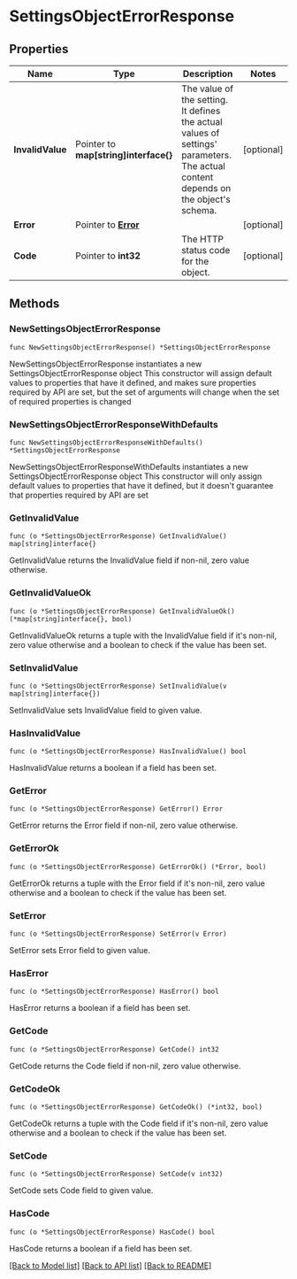 # SettingsObjectErrorResponse

## Properties

Name | Type | Description | Notes
------------ | ------------- | ------------- | -------------
**InvalidValue** | Pointer to **map[string]interface{}** | The value of the setting.    It defines the actual values of settings&#39; parameters.   The actual content depends on the object&#39;s schema. | [optional] 
**Error** | Pointer to [**Error**](Error.md) |  | [optional] 
**Code** | Pointer to **int32** | The HTTP status code for the object. | [optional] 

## Methods

### NewSettingsObjectErrorResponse

`func NewSettingsObjectErrorResponse() *SettingsObjectErrorResponse`

NewSettingsObjectErrorResponse instantiates a new SettingsObjectErrorResponse object
This constructor will assign default values to properties that have it defined,
and makes sure properties required by API are set, but the set of arguments
will change when the set of required properties is changed

### NewSettingsObjectErrorResponseWithDefaults

`func NewSettingsObjectErrorResponseWithDefaults() *SettingsObjectErrorResponse`

NewSettingsObjectErrorResponseWithDefaults instantiates a new SettingsObjectErrorResponse object
This constructor will only assign default values to properties that have it defined,
but it doesn't guarantee that properties required by API are set

### GetInvalidValue

`func (o *SettingsObjectErrorResponse) GetInvalidValue() map[string]interface{}`

GetInvalidValue returns the InvalidValue field if non-nil, zero value otherwise.

### GetInvalidValueOk

`func (o *SettingsObjectErrorResponse) GetInvalidValueOk() (*map[string]interface{}, bool)`

GetInvalidValueOk returns a tuple with the InvalidValue field if it's non-nil, zero value otherwise
and a boolean to check if the value has been set.

### SetInvalidValue

`func (o *SettingsObjectErrorResponse) SetInvalidValue(v map[string]interface{})`

SetInvalidValue sets InvalidValue field to given value.

### HasInvalidValue

`func (o *SettingsObjectErrorResponse) HasInvalidValue() bool`

HasInvalidValue returns a boolean if a field has been set.

### GetError

`func (o *SettingsObjectErrorResponse) GetError() Error`

GetError returns the Error field if non-nil, zero value otherwise.

### GetErrorOk

`func (o *SettingsObjectErrorResponse) GetErrorOk() (*Error, bool)`

GetErrorOk returns a tuple with the Error field if it's non-nil, zero value otherwise
and a boolean to check if the value has been set.

### SetError

`func (o *SettingsObjectErrorResponse) SetError(v Error)`

SetError sets Error field to given value.

### HasError

`func (o *SettingsObjectErrorResponse) HasError() bool`

HasError returns a boolean if a field has been set.

### GetCode

`func (o *SettingsObjectErrorResponse) GetCode() int32`

GetCode returns the Code field if non-nil, zero value otherwise.

### GetCodeOk

`func (o *SettingsObjectErrorResponse) GetCodeOk() (*int32, bool)`

GetCodeOk returns a tuple with the Code field if it's non-nil, zero value otherwise
and a boolean to check if the value has been set.

### SetCode

`func (o *SettingsObjectErrorResponse) SetCode(v int32)`

SetCode sets Code field to given value.

### HasCode

`func (o *SettingsObjectErrorResponse) HasCode() bool`

HasCode returns a boolean if a field has been set.


[[Back to Model list]](../README.md#documentation-for-models) [[Back to API list]](../README.md#documentation-for-api-endpoints) [[Back to README]](../README.md)


